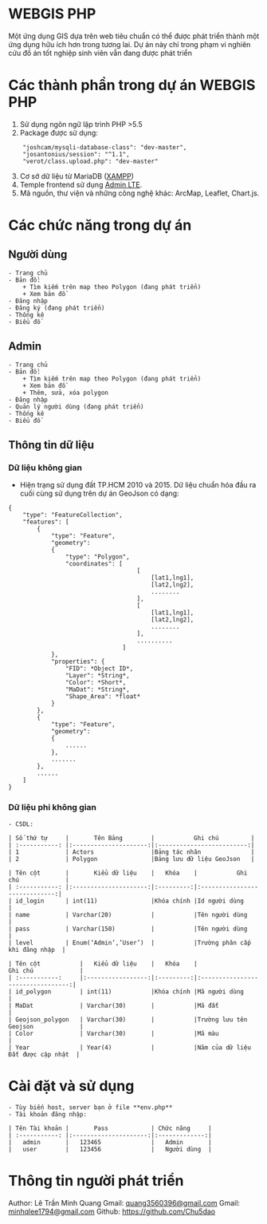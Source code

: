 # WEBGIS PHP
Một ứng dụng GIS dựa trên web tiêu chuẩn có thể được phát triển thành một ứng dụng hữu ích hơn trong tương lai.
Dự án này chỉ trong phạm vi nghiên cứu đồ án tốt nghiệp sinh viên vẫn đang được phát triển

# Các thành phần trong dự án WEBGIS PHP
1. Sử dụng ngôn ngữ lập trình PHP >5.5
2. Package được sử dụng:
```
	"joshcam/mysqli-database-class": "dev-master",
    "josantonius/session": "^1.1",
    "verot/class.upload.php": "dev-master"
```
3. Cơ sở dữ liệu từ MariaDB ([XAMPP](https://www.apachefriends.org/index.html)) 
4. Temple frontend sử dụng [Admin LTE](https://github.com/ColorlibHQ/AdminLTE/releases/tag/v2.4.17).
5. Mã nguồn, thư viện và những công nghệ khác: ArcMap, Leaflet, Chart.js.

# Các chức năng trong dự án
## Người dùng
	- Trang chủ
    - Bản đồ:
    	+ Tìm kiếm trên map theo Polygon (đang phát triển)
    	+ Xem bản đồ 
    - Đăng nhập
    - Đăng ký (đang phát triển)
    - Thống kê
    - Biểu đồ
## Admin
	- Trang chủ
	- Bản đồ:
		+ Tìm kiếm trên map theo Polygon (đang phát triển)
		+ Xem bản đồ
		+ Thêm, sửa, xóa polygon
	- Đăng nhập
    - Quản lý người dùng (đang phát triển)
    - Thống kê
    - Biểu đồ

## Thông tin dữ liệu
### Dữ liệu không gian
- Hiện trạng sử dụng đất TP.HCM 2010 và 2015.
Dữ liệu chuẩn hóa đầu ra cuối cùng sử dụng trên dự án GeoJson có dạng:	

```
{
	"type": "FeatureCollection",
	"features": [
		{
			"type": "Feature",
			"geometry":
			{
				"type": "Polygon",
				"coordinates": [
									[
										[lat1,lng1],
										[lat2,lng2],
										........
									],
									[
										[lat1,lng1],
										[lat2,lng2],
										........
									],
									..........
								]
			},
			"properties": {
				"FID": *Object ID*,
				"Layer": *String*,
				"Color": *Short*,
				"MaDat": *String*,
				"Shape_Area": *float*
			}
		},
		{
			"type": "Feature",
			"geometry":
			{
				......
			},
			.......
		},
		......
	]
}
```
### Dữ liệu phi không gian
	- CSDL:

	| Số thứ tự     |		Tên Bảng		|			Ghi chú			|
	| :-----------:	|:---------------------:|:-------------------------:|
	| 1      		| Actors				|Bảng tác nhân				|
	| 2				| Polygon		        |Bảng lưu dữ liệu GeoJson	|

	| Tên cột     	|		Kiểu dữ liệu	|	Khóa	|			Ghi chú				|
	| :-----------:	|:---------------------:|:---------:|:-----------------------------:|
	| id_login    	| int(11)				|Khóa chính	|Id người dùng					|
	| name			| Varchar(20)			|			|Tên người dùng					|
	| pass			| Varchar(150)			|			|Tên người dùng					|
	| level			| Enum(‘Admin’,’User’) 	|			|Trường phân cấp khi đăng nhập	|

	| Tên cột     		|	Kiểu dữ liệu	|	Khóa	|				Ghi chú				|
	| :-----------:		|:-----------------:|:---------:|:---------------------------------:|
	| id_polygon   		| int(11)			|Khóa chính	|Mã người dùng						|
	| MaDat				| Varchar(30)		|			|Mã đất								|
	| Geojson_polygon	| Varchar(30)		|			|Trường lưu tên Geojson				|
	| Color				| Varchar(30) 		|			|Mã màu								|
	| Year				| Year(4) 			|			|Năm của dữ liệu Đất được cập nhật	|

# Cài đặt và sử dụng
	- Tùy biến host, server bạn ở file **env.php**
	- Tài khoản đăng nhập:

	| Tên Tài khoản |		Pass			| Chức năng		|
	| :-----------:	|:---------------------:|:-------------:|
	| 	admin      	| 	123465				|	Admin		|
	| 	user		| 	123456		      	|	Người dùng	|

# Thông tin người phát triển
Author: Lê Trần Minh Quang
Gmail: quang3560396@gmail.com
Gmail: minhqlee1794@gmail.com
Github: https://github.com/Chu5dao

